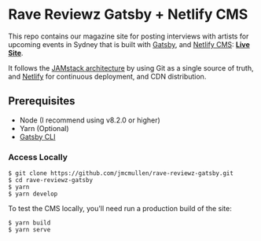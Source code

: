# Rave Reviewz Gatsby + Netlify CMS

This repo contains our magazine site for posting interviews with artists for upcoming events in Sydney that is built with [Gatsby](https://www.gatsbyjs.org/), and [Netlify CMS](https://www.netlifycms.org): **[Live Site](https://www.ravereviewz.net.au/)**.

It follows the [JAMstack architecture](https://jamstack.org) by using Git as a single source of truth, and [Netlify](https://www.netlify.com) for continuous deployment, and CDN distribution.

## Prerequisites

* Node (I recommend using v8.2.0 or higher)
* Yarn (Optional)
* [Gatsby CLI](https://www.gatsbyjs.org/docs/)

### Access Locally

```
$ git clone https://github.com/jmcmullen/rave-reviewz-gatsby.git
$ cd rave-reviewz-gatsby
$ yarn
$ yarn develop
```

To test the CMS locally, you'll need run a production build of the site:

```
$ yarn build
$ yarn serve
```
